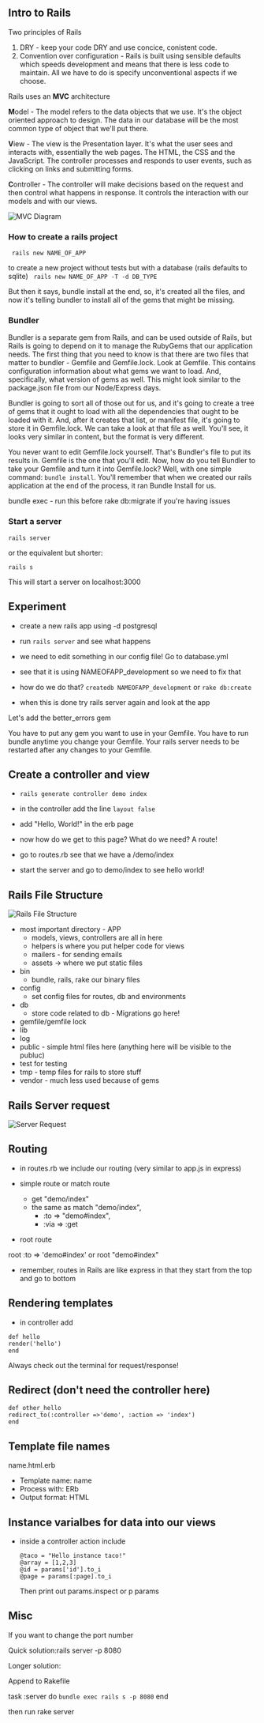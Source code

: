 ## Intro to Rails

Two principles of Rails

1. DRY - keep your code DRY and use concice, conistent code.
2. Convention over configuration - Rails is built using sensible defaults which speeds development and means that there is less code to maintain. All we have to do is specify unconventional aspects if we choose.

Rails uses an __MVC__ architecture

<b>M</b>odel - The model refers to the data objects that we use. It's the object oriented approach to design. The data in our database will be the most common type of object that we'll put there.

<b>V</b>iew - The view is the Presentation layer. It's what the user sees and interacts with, essentially the web pages. The HTML, the CSS and the JavaScript. The controller processes and responds to user events, such as clicking on links and submitting forms. 

<b>C</b>ontroller - The controller will make decisions based on the request and then control what happens in response. It controls the interaction with our models and with our views. 

![MVC Diagram](http://i.ytimg.com/vi/3mQjtk2YDkM/0.jpg)

### How to create a rails project

``` rails new NAME_OF_APP```

to create a new project without tests but with a database (rails defaults to sqlite)
``` rails new NAME_OF_APP -T -d DB_TYPE```

But then it says, bundle install at the end, so, it's created all the files, and now it's telling bundler to install all of the gems that might be missing. 

### Bundler

Bundler is a separate gem from Rails, and can be used outside of
Rails, but Rails is going to depend on it to manage the RubyGems that
our application needs. The first thing that you need to know is that
there are two files that matter to bundler - Gemfile and Gemfile.lock.
Look at Gemfile. This contains configuration information about what
gems we want to load. And, specifically, what version of gems as well.
This might look similar to the package.json file from our Node/Express
days.

Bundler is going to sort all of those out for us, and it's going to
create a tree of gems that it ought to load with all the dependencies
that ought to be loaded with it. And, after it creates that list, or
manifest file, it's going to store it in Gemfile.lock. We can take a
look at that file as well. You'll see, it looks very similar in
content, but the format is very different.

You never want to edit Gemfile.lock yourself. That's Bundler's file to
put its results in. Gemfile is the one that you'll edit. Now, how do
you tell Bundler to take your Gemfile and turn it into Gemfile.lock?
Well, with one simple command: `bundle install`. You'll remember that
when we created our rails application at the end of the process, it
ran Bundle Install for us.


bundle exec - run this before rake db:migrate if you're having issues

### Start a server

`rails server`

or the equivalent but shorter:

`rails s`

This will start a server on localhost:3000

## Experiment

- create a new rails app using -d postgresql
- run `rails server` and see what happens

- we need to edit something in our config file! Go to database.yml
- see that it is using NAMEOFAPP_development so we need to fix that
- how do we do that? `createdb NAMEOFAPP_development` or `rake db:create`

- when this is done try rails server again and look at the app

Let's add the better_errors gem

You have to put any gem you want to use in your Gemfile. You have to run bundle anytime you change your Gemfile. Your rails server needs to be restarted after any changes to your Gemfile.

## Create a controller and view

- `rails generate controller demo index`
- in the controller add the line `layout false`
- add "Hello, World!" in the erb page

- now how do we get to this page? What do we need? A route!
- go to routes.rb see that we have a /demo/index
- start the server and go to demo/index to see hello world!

## Rails File Structure

![Rails File Structure](http://i.imgur.com/whOL4DQ.png)

- most important directory - APP
	- models, views, controllers are all in here
	- helpers is where you put helper code for views
	- mailers - for sending emails
	- assets -> where we put static files
- bin 
	- bundle, rails, rake our binary files
- config
	- set config files for routes, db and environments
- db
	- store code related to db - Migrations go here!
- gemfile/gemfile lock
- lib 
- log
- public - simple html files here (anything here will be visible to the publuc)
- test for testing
- tmp - temp files for rails to store stuff
- vendor - much less used because of gems

## Rails Server request 

![Server Request](http://media.tumblr.com/tumblr_lowzw43lfd1qjrbah.png)

## Routing

- in routes.rb we include our routing (very similar to app.js in express)

- simple route or match route
	- get "demo/index"
	- the same as match "demo/index", 
		- :to => "demo#index",
		- :via => :get

- root route

root :to => 'demo#index'
or 
root "demo#index"

- remember, routes in Rails are like express in that they start from the top and go to bottom

## Rendering templates

- in controller add 

```
def hello
render('hello')
end
```
Always check out the terminal for request/response!

## Redirect (don't need the controller here)

```
def other_hello
redirect_to(:controller =>'demo', :action => 'index')
end
```

## Template file names

name.html.erb

- Template name: name
- Process with: ERb
- Output format: HTML

## Instance varialbes for data into our views

- inside a controller action include
	```
	@taco = "Hello instance taco!"
	@array = [1,2,3]
	@id = params['id'].to_i
	@page = params[:page].to_i
	```

	Then print out params.inspect
	or p params


## Misc

If you want to change the port number

Quick solution:rails server -p 8080

Longer solution: 

Append to Rakefile

task :server do
  `bundle exec rails s -p 8080`
end

then run rake server
  











